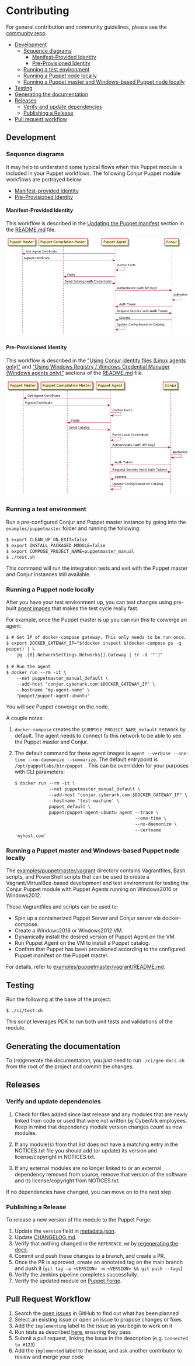 # Contributing

For general contribution and community guidelines, please see the [community repo](https://github.com/cyberark/community).

- [Development](#development)
  + [Sequence diagrams](#sequence-diagrams)
    - [Manifest-Provided Identity](#manifest-provided-identity)
    - [Pre-Provisioned Identity](#pre-provisioned-identity)
  + [Running a test environment](#running-a-test-environment)
  + [Running a Puppet node locally](#running-a-puppet-node-locally)
  + [Running a Puppet master and Windows-based Puppet node locally](#running-a-puppet-master-and-windows-based-puppet-node-locally)
- [Testing](#testing)
- [Generating the documentation](#generating-the-documentation)
- [Releases](#releases)
  + [Verify and update dependencies](#verify-and-update-dependencies)
  + [Publishing a Release](#publishing-a-release)
- [Pull request workflow](#pull-request-workflow)

## Development

### Sequence diagrams

It may help to understand some typical flows when this Puppet module is
included in your Puppet workflows. The following Conjur Puppet module
workflows are portrayed below:

- [Manifest-provided Identity](#manifest-provided-identity)
- [Pre-Provisioned Identity](#pre-provisioned-identity)

#### Manifest-Provided Identity

This workflow is described in the
[Updating the Puppet manifest](README.md#updating-the-puppet-manifest)
section in the [README.md](README.md) file.

![workflow](diagrams/manifest-provided-identity.png)

#### Pre-Provisioned Identity

This workflow is described in the
["Using Conjur identity files (Linux agents only)"](README.md#using-conjur-identity-files--linux-agents-only-)
and
["Using Windows Registry / Windows Credential Manager (Windows agents only)"](README.md#using-windows-registry---windows-credential-manager--windows-agents-only-)
sections of the [README.md](README.md) file.

![workflow](diagrams/pre-provisioned-host-identity.png)

### Running a test environment

Run a pre-configured Conjur and Puppet master instance by going into the
`examples/puppetmaster` folder and running the following:
```sh-session
$ export CLEAN_UP_ON_EXIT=false
$ export INSTALL_PACKAGED_MODULE=false
$ export COMPOSE_PROJECT_NAME=puppetmaster_manual
$ ./test.sh
```

This command will run the integration tests and exit with the Puppet master and
Conjur instances still available.

### Running a Puppet node locally

After you have your test environment up, you can test changes using pre-built
[agent images](https://github.com/puppetlabs/puppet-in-docker#description)
that makes the test cycle really fast.

For example, once the Puppet master is up you can run this to converge an agent:
```sh-session
$ # Get IP of docker-compose gateway. This only needs to be run once.
$ export DOCKER_GATEWAY_IP="$(docker inspect $(docker-compose ps -q puppet) | \
    jq .[0].NetworkSettings.Networks[].Gateway | tr -d '"')"

$ # Run the agent
$ docker run --rm -it \
    --net puppetmaster_manual_default \
    --add-host "conjur.cyberark.com:$DOCKER_GATEWAY_IP" \
    --hostname "my-agent-name" \
    "puppet/puppet-agent-ubuntu"
```

You will see Puppet converge on the node.

A couple notes:

1. `docker-compose` creates the `$COMPOSE_PROJECT_NAME_default` network by default.
  The agent needs to connect to this network to be able to see the Puppet master
  and Conjur.
2. The default command for these agent images is `agent --verbose --one-time --no-daemonize --summarize`.
   The default entrypoint is `/opt/puppetlabs/bin/puppet `.
   This can be overridden for your purposes with CLI parameters:

   ```sh-session
   $ docker run --rm -it \
                --net puppetmaster_manual_default \
                --add-host "conjur.cyberark.com:$DOCKER_GATEWAY_IP" \
                --hostname 'test-machine' \
                puppet_default \
                puppet/puppet-agent-ubuntu agent --trace \
                                                 --one-time \
                                                 --no-daemonize \
                                                 --certname 'myhost.com'
   ```

### Running a Puppet master and Windows-based Puppet node locally

The [examples/puppetmaster/vagrant](examples/puppetmaster/vagrant) directory
contains Vagrantfiles, Bash scripts, and PowerShell scripts that can be used
to create a Vagrant/VirtualBox-based development and test environment for
testing the Conjur Puppet module with Puppet Agents running on Windows2016
or Windows2012.

These Vagrantfiles and scripts can be used to:

- Spin up a containerized Puppet Server and Conjur server via docker-compose.
- Create a Windows2016 or Windows2012 VM.
- Dynamically install the desired version of Puppet Agent on the VM.
- Run Puppet Agent on the VM to install a Puppet catalog.
- Confirm that Puppet has been provisioned according to the configured
  Puppet manifest on the Puppet master.

For details, refer to
[examples/puppetmaster/vagrant/README.md](examples/puppetmaster/vagrant/README.md).

## Testing

Run the following at the base of the project:

```sh-session
$ ./ci/test.sh
```

This script leverages PDK to run both unit tests and validations of the module.

## Generating the documentation

To (re)generate the documentation, you just need to run `./ci/gen-docs.sh` from the root of the
project and commit the changes.

## Releases

### Verify and update dependencies

1. Check for files added since last release and any modules that are newly
   linked from code or used that were not written by CyberArk employees. Keep
   in mind that dependency module version changes count as new modules.

1. If any module(s) from that list does not have a matching entry in the
   NOTICES.txt file you should add (or update) its version and license/copyright
   in NOTICES.txt.

1. If any external modules are no longer linked to or an external dependency removed
   from source, remove that version of the software and its license/copyright from
   NOTICES.txt.

If no dependencies have changed, you can move on to the next step.

### Publishing a Release

To release a new version of the module to the Puppet Forge:

1. Update the `version` field in [metadata.json](metadata.json).
2. Update [CHANGELOG.md](CHANGELOG.md).
3. Verify that nothing changed in the `REFERENCE.md` by
   [regenerating the docs](#generating-the-documentation).
4. Commit and push these changes to a branch, and create a PR.
5. Once the PR is approved, create an annotated tag on the main branch and push
   it (`git tag -a <VERSION> -m <VERSION> && git push --tags`)
6. Verify the Jenkins pipeline completes successfully.
7. Verify the updated module on [Puppet Forge](https://forge.puppet.com/cyberark/conjur).

## Pull Request Workflow

1. Search the [open issues](issues) in GitHub to find out what has been planned
2. Select an existing issue or open an issue to propose changes or fixes
3. Add the `implementing` label to the issue as you begin to work on it
4. Run tests as described [here](#testing), ensuring they pass
5. Submit a pull request, linking the issue in the description (e.g. `Connected to #123`)
6. Add the `implemented` label to the issue, and ask another contributor to review and merge your code

